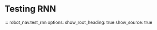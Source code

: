 # Testing RNN

::: robot_nav.test_rnn
    options:
      show_root_heading: true
      show_source: true